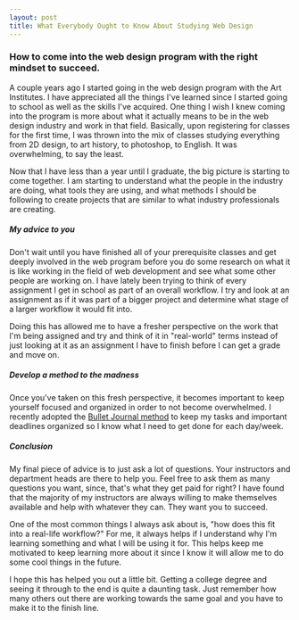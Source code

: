 ```yaml
---
layout: post
title: What Everybody Ought to Know About Studying Web Design
---
```



### How to come into the web design program with the right mindset to succeed.

A couple years ago I started going in the web design program with the Art Institutes. I have appreciated all the things I've learned since I started going to school as well as the skills I've acquired. One thing I wish I knew coming into the program is more about what it actually means to be in the web design industry and work in that field. Basically, upon registering for classes for the first time, I was thrown into the mix of classes studying everything from 2D design, to art history, to photoshop, to English. It was overwhelming, to say the least.

Now that I have less than a year until I graduate, the big picture is starting to come together. I am starting to understand what the people in the industry are doing, what tools they are using, and what methods I should be following to create projects that are similar to what industry professionals are creating.

##### My advice to you

Don't wait until you have finished all of your prerequisite classes and get deeply involved in the web program before you do some research on what it is like working in the field of web development and see what some other people are working on. I have lately been trying to think of every assignment I get in school as part of an overall workflow. I try and look at an assignment as if it was part of a bigger project and determine what stage of a larger workflow it would fit into.

Doing this has allowed me to have a fresher perspective on the work that I'm being assigned and try and think of it in "real-world" terms instead of just looking at it as an assignment I have to finish before I can get a grade and move on.

##### Develop a method to the madness

Once you've taken on this fresh perspective, it becomes important to keep yourself focused and organized in order to not become overwhelmed. I recently adopted the [Bullet Journal method](https://www.youtube.com/watch?v=fm15cmYU0IM) to keep my tasks and important deadlines organized so I know what I need to get done for each day/week.

##### Conclusion

My final piece of advice is to just ask a lot of questions. Your instructors and department heads are there to help you. Feel free to ask them as many questions you want, since, that's what they get paid for right? I have found that the majority of my instructors are always willing to make themselves available and help with whatever they can. They want you to succeed.

One of the most common things I always ask about is, "how does this fit into a real-life workflow?" For me, it always helps if I understand why I'm learning something and what I will be using it for. This helps keep me motivated to keep learning more about it since I know it will allow me to do some cool things in the future.

I hope this has helped you out a little bit. Getting a college degree and seeing it through to the end is quite a daunting task. Just remember how many others out there are working towards the same goal and you have to make it to the finish line.